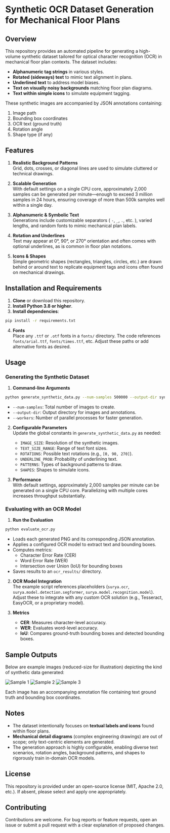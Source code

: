 # Synthetic OCR Dataset Generation for Mechanical Floor Plans

## Overview

This repository provides an automated pipeline for generating a high-volume synthetic dataset tailored for optical character recognition (OCR) in mechanical floor plan contexts. The dataset includes:
- **Alphanumeric tag strings** in various styles.
- **Rotated (sideways) text** to mimic text alignment in plans.
- **Underlined text** to address model biases.
- **Text on visually noisy backgrounds** matching floor plan diagrams.
- **Text within simple icons** to simulate equipment tagging.

These synthetic images are accompanied by JSON annotations containing:
1. Image path  
2. Bounding box coordinates  
3. OCR text (ground truth)  
4. Rotation angle  
5. Shape type (if any)

## Features

1. **Realistic Background Patterns**  
   Grid, dots, crosses, or diagonal lines are used to simulate cluttered or technical drawings.

2. **Scalable Generation**  
   With default settings on a single CPU core, approximately 2,000 samples can be generated per minute—enough to exceed 3 million samples in 24 hours, ensuring coverage of more than 500k samples well within a single day.

3. **Alphanumeric & Symbolic Text**  
   Generations include customizable separators ( `-`, `_`, `.`, etc. ), varied lengths, and random fonts to mimic mechanical plan labels.

4. **Rotation and Underlines**  
   Text may appear at 0°, 90°, or 270° orientation and often comes with optional underlines, as is common in floor plan notations.

5. **Icons & Shapes**  
   Simple geometric shapes (rectangles, triangles, circles, etc.) are drawn behind or around text to replicate equipment tags and icons often found on mechanical drawings.

## Installation and Requirements

1. **Clone** or download this repository.  
2. **Install Python 3.8 or higher**.  
3. **Install dependencies**:
```bash
pip install -r requirements.txt
```

4. **Fonts**  
   Place any `.ttf` or `.otf` fonts in a `fonts/` directory. The code references `fonts/arial.ttf`, `fonts/times.ttf`, etc. Adjust these paths or add alternative fonts as desired.

## Usage

### Generating the Synthetic Dataset

1. **Command-line Arguments**  
```bash
python generate_synthetic_data.py --num-samples 500000 --output-dir synthetic_dataset --workers 4
```
   - `--num-samples`: Total number of images to create.  
   - `--output-dir`: Output directory for images and annotations.  
   - `--workers`: Number of parallel processes for faster generation.

2. **Configurable Parameters**  
   Update the global constants in `generate_synthetic_data.py` as needed:
   - `IMAGE_SIZE`: Resolution of the synthetic images.  
   - `TEXT_SIZE_RANGE`: Range of text font sizes.  
   - `ROTATIONS`: Possible text rotations (e.g., `[0, 90, 270]`).  
   - `UNDERLINE_PROB`: Probability of underlining text.  
   - `PATTERNS`: Types of background patterns to draw.  
   - `SHAPES`: Shapes to simulate icons.

3. **Performance**  
   With default settings, approximately 2,000 samples per minute can be generated on a single CPU core. Parallelizing with multiple cores increases throughput substantially.

### Evaluating with an OCR Model

1. **Run the Evaluation**  
```bash
python evaluate_ocr.py
```
   - Loads each generated PNG and its corresponding JSON annotation.  
   - Applies a configured OCR model to extract text and bounding boxes.  
   - Computes metrics:
     - Character Error Rate (CER)
     - Word Error Rate (WER)
     - Intersection over Union (IoU) for bounding boxes  
   - Saves results to an `ocr_results/` directory.

2. **OCR Model Integration**  
   The example script references placeholders (`surya.ocr`, `surya.model.detection.segformer`, `surya.model.recognition.model`). Adjust these to integrate with any custom OCR solution (e.g., Tesseract, EasyOCR, or a proprietary model).

3. **Metrics**  
   - **CER**: Measures character-level accuracy.  
   - **WER**: Evaluates word-level accuracy.  
   - **IoU**: Compares ground-truth bounding boxes and detected bounding boxes.

## Sample Outputs

Below are example images (reduced-size for illustration) depicting the kind of synthetic data generated:

![Sample 1](images/sample_1.png)
![Sample 2](images/sample_2.png)
![Sample 3](images/sample_3.png)

Each image has an accompanying annotation file containing text ground truth and bounding box coordinates.

## Notes

- The dataset intentionally focuses on **textual labels and icons** found within floor plans.  
- **Mechanical detail diagrams** (complex engineering drawings) are out of scope; only text-centric elements are generated.  
- The generation approach is highly configurable, enabling diverse text scenarios, rotation angles, background patterns, and shapes to rigorously train in-domain OCR models.

## License

This repository is provided under an open-source license (MIT, Apache 2.0, etc.). If absent, please select and apply one appropriately.

## Contributing

Contributions are welcome. For bug reports or feature requests, open an issue or submit a pull request with a clear explanation of proposed changes.
